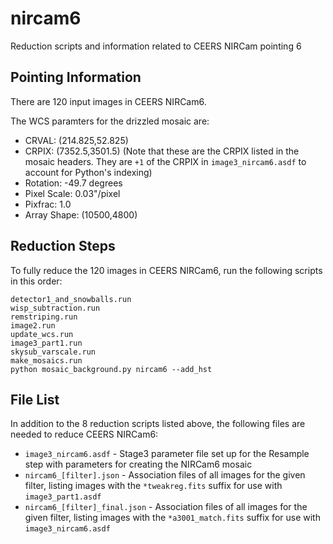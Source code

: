 # nircam6

Reduction scripts and information related to CEERS NIRCam pointing 6

## Pointing Information

There are 120 input images in CEERS NIRCam6. 

The WCS paramters for the drizzled mosaic are:

* CRVAL: (214.825,52.825)  
* CRPIX: (7352.5,3501.5)  (Note that these are the CRPIX listed in the mosaic
  headers. They are `+1` of the CRPIX in `image3_nircam6.asdf` to account for 
  Python's indexing)  
* Rotation: -49.7 degrees 
* Pixel Scale: 0.03"/pixel
* Pixfrac: 1.0
* Array Shape: (10500,4800)


## Reduction Steps

To fully reduce the 120 images in CEERS NIRCam6, run the following scripts
in this order:

```
detector1_and_snowballs.run
wisp_subtraction.run
remstriping.run
image2.run
update_wcs.run
image3_part1.run
skysub_varscale.run
make_mosaics.run
python mosaic_background.py nircam6 --add_hst
```

## File List

In addition to the 8 reduction scripts listed above, the following files 
are needed to reduce CEERS NIRCam6:

* `image3_nircam6.asdf` - Stage3 parameter file set up for the Resample step
  with parameters for creating the NIRCam6 mosaic
* `nircam6_[filter].json` - Association files of all images for the given 
  filter, listing images with the `*tweakreg.fits` suffix for use with 
  `image3_part1.asdf`
* `nircam6_[filter]_final.json` - Association files of all images for the 
  given filter, listing images with the `*a3001_match.fits` suffix for use
  with `image3_nircam6.asdf`

